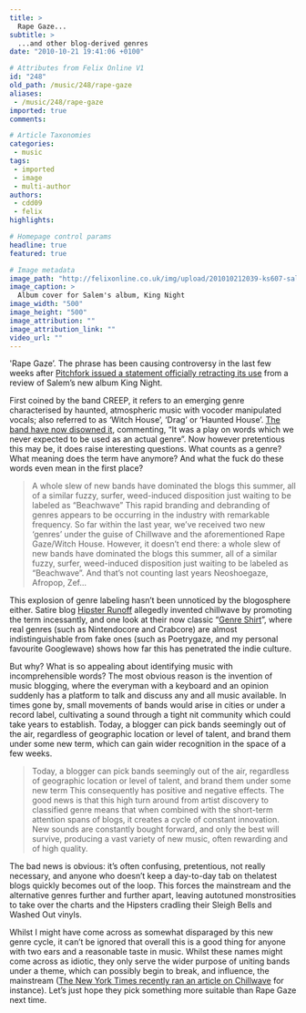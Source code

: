 ```yaml
---
title: >
  Rape Gaze...
subtitle: >
  ...and other blog-derived genres
date: "2010-10-21 19:41:06 +0100"

# Attributes from Felix Online V1
id: "248"
old_path: /music/248/rape-gaze
aliases:
 - /music/248/rape-gaze
imported: true
comments:

# Article Taxonomies
categories:
 - music
tags:
 - imported
 - image
 - multi-author
authors:
 - cdd09
 - felix
highlights:

# Homepage control params
headline: true
featured: true

# Image metadata
image_path: "http://felixonline.co.uk/img/upload/201010212039-ks607-salemcov.jpg"
image_caption: >
  Album cover for Salem's album, King Night
image_width: "500"
image_height: "500"
image_attribution: ""
image_attribution_link: ""
video_url: ""
---
```


'Rape Gaze’. The phrase has been causing controversy in the last few weeks after [Pitchfork issued a statement officially retracting its use](http://pitchfork.com/reviews/albums/14718-king-night/) from a review of Salem’s new album King Night.

First coined by the band CREEP, it refers to an emerging genre characterised by haunted, atmospheric music with vocoder manipulated vocals; also referred to as ‘Witch House’, ‘Drag’ or ‘Haunted House’. [The band have now disowned it](http://blogs.villagevoice.com/music/2010/10/the_horrifyingl.php), commenting, “It was a play on words which we never expected to be used as an actual genre”. Now however pretentious this may be, it does raise interesting questions. What counts as a genre? What meaning does the term have anymore? And what the fuck do these words even mean in the first place?
> A whole slew of new bands have dominated the blogs this summer, all of a similar fuzzy, surfer, weed-induced disposition just waiting to be labeled as “Beachwave”
This rapid branding and debranding of genres appears to be occurring in the industry with remarkable frequency. So far within the last year, we’ve received two new ‘genres’ under the guise of Chillwave and the aforementioned Rape Gaze/Witch House. However, it doesn’t end there: a whole slew of new bands have dominated the blogs this summer, all of a similar fuzzy, surfer, weed-induced disposition just waiting to be labeled as “Beachwave”. And that’s not counting last years Neoshoegaze, Afropop, Zef…

This explosion of genre labeling hasn’t been unnoticed by the blogosphere either. Satire blog [Hipster Runoff](http://www.hipsterrunoff.com/) allegedly invented chillwave by promoting the term incessantly, and one look at their now classic “[Genre Shirt](http://www.hipsterrunoff.com/2009/12/i-am-carlescom-brand-relaunch-introducing-genre-shirt.html)”, where real genres (such as Nintendocore and Crabcore) are almost indistinguishable from fake ones (such as Poetrygaze, and my personal favourite Googlewave) shows how far this has penetrated the indie culture.

But why? What is so appealing about identifying music with incomprehensible words? The most obvious reason is the invention of music blogging, where the everyman with a keyboard and an opinion suddenly has a platform to talk and discuss any and all music available. In times gone by, small movements of bands would arise in cities or under a record label, cultivating a sound through a tight nit community which could take years to establish. Today, a blogger can pick bands seemingly out of the air, regardless of geographic location or level of talent, and brand them under some new term, which can gain wider recognition in the space of a few weeks.
> Today, a blogger can pick bands seemingly out of the air, regardless of geographic location or level of talent, and brand them under some new term
This consequently has positive and negative effects. The good news is that this high turn around from artist discovery to classified genre means that when combined with the short-term attention spans of blogs, it creates a cycle of constant innovation. New sounds are constantly bought forward, and only the best will survive, producing a vast variety of new music, often rewarding and of high quality.

The bad news is obvious: it’s often confusing, pretentious, not really necessary, and anyone who doesn’t keep a day-to-day tab on thelatest blogs quickly becomes out of the loop. This forces the mainstream and the alternative genres further and further apart, leaving autotuned monstrosities to take over the charts and the Hipsters cradling their Sleigh Bells and Washed Out vinyls.

Whilst I might have come across as somewhat disparaged by this new genre cycle, it can’t be ignored that overall this is a good thing for anyone with two ears and a reasonable taste in music. Whilst these names might come across as idiotic, they only serve the wider purpose of uniting bands under a theme, which can possibly begin to break, and influence, the mainstream ([The New York Times recently ran an article on Chillwave](http://www.nytimes.com/2010/03/22/arts/music/22sxsw2.html) for instance). Let’s just hope they pick something more suitable than Rape Gaze next time.

